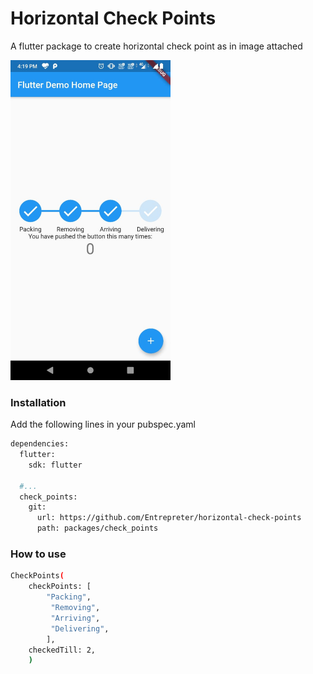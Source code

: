 # Horizontal Check Points

A flutter package to create horizontal check point as in image attached

<img src="images/check_ss.jpeg" alt="Horizontal Check point SS" width="256">

### Installation

Add the following lines in your pubspec.yaml
```sh
dependencies:
  flutter:
    sdk: flutter
    
  #...
  check_points:
    git:
      url: https://github.com/Entrepreter/horizontal-check-points
      path: packages/check_points
```

### How to use

```sh
CheckPoints(
    checkPoints: [
        "Packing",
         "Removing",
         "Arriving",
         "Delivering",
        ],
    checkedTill: 2,
    )
```


